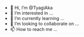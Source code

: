 - 👋 Hi, I’m @TyagiAka
- 👀 I’m interested in ...
- 🌱 I’m currently learning ...
- 💞️ I’m looking to collaborate on ...
- 📫 How to reach me ...

<!---
TyagiAka/TyagiAka is a ✨ special ✨ repository because its `README.md` (this file) appears on your GitHub profile.
You can click the Preview link to take a look at your changes.
--->
